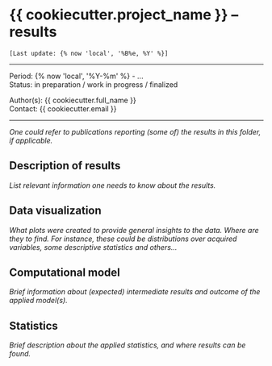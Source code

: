 # {{ cookiecutter.project_name }} – **results**

`[Last update: {% now 'local', '%B%e, %Y' %}]`

***
Period: {% now 'local', '%Y-%m' %} - ... <br>
Status: in preparation / work in progress / finalized

Author(s): {{ cookiecutter.full_name }} <br>
Contact:   {{ cookiecutter.email }}

***

*One could refer to publications reporting (some of) the results in this folder, if applicable.*

## Description of results

*List relevant information one needs to know about the results.*

## Data visualization

*What plots were created to provide general insights to the data. Where are they to find. For instance, these could be distributions over acquired variables, some descriptive statistics and others...*

## Computational model

*Brief information about (expected) intermediate results and outcome of the applied model(s).*

## Statistics

*Brief description about the applied statistics, and where results can be found.*
